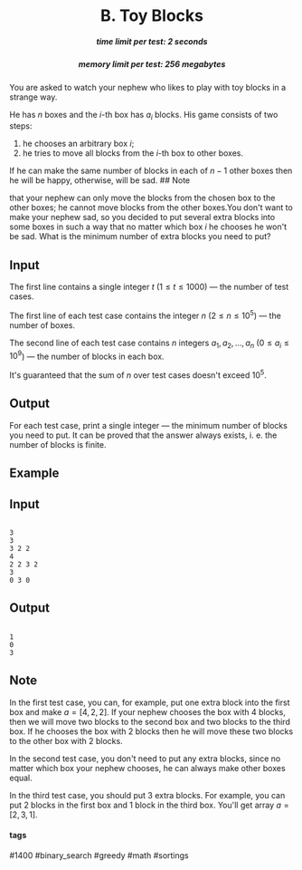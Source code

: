 <h1 style='text-align: center;'> B. Toy Blocks</h1>

<h5 style='text-align: center;'>time limit per test: 2 seconds</h5>
<h5 style='text-align: center;'>memory limit per test: 256 megabytes</h5>

You are asked to watch your nephew who likes to play with toy blocks in a strange way.

He has $n$ boxes and the $i$-th box has $a_i$ blocks. His game consists of two steps: 

1. he chooses an arbitrary box $i$;
2. he tries to move all blocks from the $i$-th box to other boxes.

 If he can make the same number of blocks in each of $n - 1$ other boxes then he will be happy, otherwise, will be sad. ## Note

 that your nephew can only move the blocks from the chosen box to the other boxes; he cannot move blocks from the other boxes.You don't want to make your nephew sad, so you decided to put several extra blocks into some boxes in such a way that no matter which box $i$ he chooses he won't be sad. What is the minimum number of extra blocks you need to put?

## Input

The first line contains a single integer $t$ ($1 \le t \le 1000$) — the number of test cases.

The first line of each test case contains the integer $n$ ($2 \le n \le 10^5$) — the number of boxes.

The second line of each test case contains $n$ integers $a_1, a_2, \dots, a_n$ ($0 \le a_i \le 10^9$) — the number of blocks in each box.

It's guaranteed that the sum of $n$ over test cases doesn't exceed $10^5$.

## Output

For each test case, print a single integer — the minimum number of blocks you need to put. It can be proved that the answer always exists, i. e. the number of blocks is finite.

## Example

## Input


```

3
3
3 2 2
4
2 2 3 2
3
0 3 0

```
## Output


```

1
0
3

```
## Note

In the first test case, you can, for example, put one extra block into the first box and make $a = [4, 2, 2]$. If your nephew chooses the box with $4$ blocks, then we will move two blocks to the second box and two blocks to the third box. If he chooses the box with $2$ blocks then he will move these two blocks to the other box with $2$ blocks.

In the second test case, you don't need to put any extra blocks, since no matter which box your nephew chooses, he can always make other boxes equal.

In the third test case, you should put $3$ extra blocks. For example, you can put $2$ blocks in the first box and $1$ block in the third box. You'll get array $a = [2, 3, 1]$.



#### tags 

#1400 #binary_search #greedy #math #sortings 
